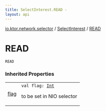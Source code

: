 ```yaml
---
title: SelectInterest.READ - 
layout: api
---
```


<div class='api-docs-breadcrumbs'><a href="../index.html">io.ktor.network.selector</a> / <a href="index.html">SelectInterest</a> / <a href="./-r-e-a-d.html">READ</a></div>

# READ

<div class="signature"><code><span class="identifier">READ</span></code></div>

### Inherited Properties

<table class="api-docs-table">
<tbody>
<tr>
<td markdown="1">

<a href="flag.html">flag</a>


</td>
<td markdown="1">
<div class="signature"><code><span class="keyword">val </span><span class="identifier">flag</span><span class="symbol">: </span><a href="https://kotlinlang.org/api/latest/jvm/stdlib/kotlin/-int/index.html"><span class="identifier">Int</span></a></code></div>

to be set in NIO selector


</td>
</tr>
</tbody>
</table>
